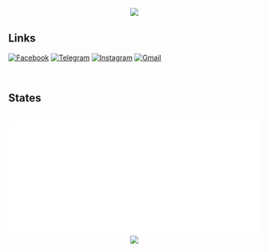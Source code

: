 <p align="center">
<!--   <a href="https://github.com/elmerchou"><img src="https://i.imgur.com/IUk2fpA.gif" width="100%"/> </a> -->
  <a href="https://github.com/elmerchou"><img src="https://i.imgur.com/IUk2fpA.gif"/> </a>
</p>

## Links

[![Facebook](https://img.shields.io/badge/Facebook-1877F2.svg?style=for-the-badge&logo=Facebook&logoColor=white)](https://www.facebook.com/profile.php?id=100006129305229)
[![Telegram](https://img.shields.io/badge/Telegram-26A5E4.svg?style=for-the-badge&logo=Telegram&logoColor=white)](https://t.me/Jizz7122)
[![Instagram](https://img.shields.io/badge/Instagram-E4405F.svg?style=for-the-badge&logo=Instagram&logoColor=white)](https://www.instagram.com/elmer8899/)
[![Gmail](https://img.shields.io/badge/Email-EA4335.svg?style=for-the-badge&logo=Gmail&logoColor=white)](mailto:elmer890809@gmail.com)

<br />

## States

<p align="center">
<br />
  <a href="https://github.com/elmerchou"><img src="metrics.plugin.achievements.compact.svg" /> </a> 
<br />
  <a href="https://github.com/elmerchou"><img src="https://github-readme-stats.vercel.app/api?username=elmerchou&show_icons=true&theme=gotham"/> </a>
</p>

  


